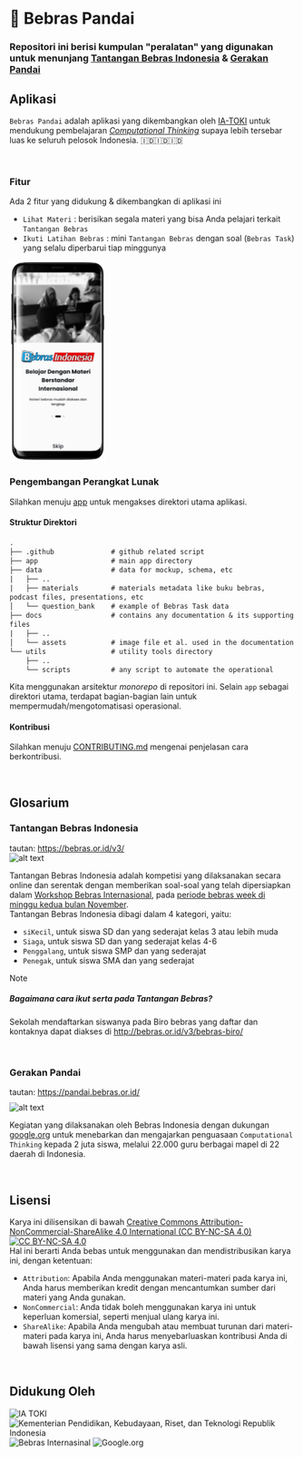 # 🦫 Bebras Pandai

### Repositori ini berisi kumpulan "peralatan" yang digunakan untuk menunjang [Tantangan Bebras Indonesia](#tantangan-bebras-indonesia) & [Gerakan Pandai](#gerakan-pandai)

## Aplikasi
`Bebras Pandai` adalah aplikasi yang dikembangkan oleh [IA-TOKI](https://alumni.toki.id/category/ikatan-alumni/) untuk mendukung pembelajaran *[Computational Thinking](https://www.cs.cmu.edu/~15110-s13/Wing06-ct.pdf)* supaya lebih tersebar luas ke seluruh pelosok Indonesia. 🇮🇩🇮🇩🇮🇩

<a href="https://play.google.com/store/apps/details?id=com.toki.bebras_pandai" style="margin-left:-11px"><img alt="" src="https://play.google.com/intl/en_us/badges/static/images/badges/en_badge_web_generic.png" style="width:200px"></a><br />
<!-- <a href=''><img alt="" src="https://user-images.githubusercontent.com/24459435/172480740-d70aff84-fcb6-4f4a-bbd1-a3e2fa58f3a9.svg" style="width:165px"></a> -->


### Fitur
Ada 2 fitur yang didukung & dikembangkan di aplikasi ini
- `Lihat Materi`         : berisikan segala materi yang bisa Anda pelajari terkait `Tantangan Bebras`
- `Ikuti Latihan Bebras` : mini `Tantangan Bebras` dengan soal (`Bebras Task`) yang selalu diperbarui tiap minggunya 

<a><img alt="" src="docs/assets/bebras-app-demo-removebg-preview.png" style=" width:170px"></a>

### Pengembangan Perangkat Lunak

Silahkan menuju [app](app) untuk mengakses direktori utama aplikasi.

#### Struktur Direktori
```
.
├── .github              # github related script
├── app                  # main app directory
├── data                 # data for mockup, schema, etc
|   ├── ..
|   ├── materials        # materials metadata like buku bebras, podcast files, presentations, etc
│   └── question_bank    # example of Bebras Task data
├── docs                 # contains any documentation & its supporting files
|   ├── ..
│   └── assets           # image file et al. used in the documentation
└── utils                # utility tools directory
    ├── ..
    └── scripts          # any script to automate the operational
```
Kita menggunakan arsitektur *monorepo* di repositori ini. Selain `app` sebagai direktori utama, terdapat bagian-bagian lain untuk mempermudah/mengotomatisasi operasional.

#### Kontribusi
Silahkan menuju [CONTRIBUTING.md](docs/CONTRIBUTING.md) mengenai penjelasan cara berkontribusi.

<!--
<a href = "https://github.com/ia-toki/bebras-pandai/graphs/contributors">
    <img src = "https://contrib.rocks/image?repo=ia-toki/bebras-pandai"/>
</a>
-->

<br>

## Glosarium

### Tantangan Bebras Indonesia
tautan: https://bebras.or.id/v3/ \
<img src="https://pandai.bebras.or.id/img/bebrasIndo.039c5a0c.png" alt="alt text" width=170>

Tantangan Bebras Indonesia adalah kompetisi yang dilaksanakan secara online dan serentak dengan memberikan soal-soal yang telah dipersiapkan dalam [Workshop Bebras Internasional](https://www.bebras.org/workshops.html), pada <ins>periode bebras week di minggu kedua bulan November</ins>. \
Tantangan Bebras Indonesia dibagi dalam 4 kategori, yaitu:
- `siKecil`, untuk siswa SD dan yang sederajat kelas 3 atau lebih muda
- `Siaga`, untuk siswa SD dan yang sederajat kelas 4-6
- `Penggalang`, untuk siswa SMP dan yang sederajat
- `Penegak`, untuk siswa SMA dan yang sederajat

> [!NOTE]
> ##### Bagaimana cara ikut serta pada Tantangan Bebras?
> Sekolah mendaftarkan siswanya pada Biro bebras yang daftar dan kontaknya dapat diakses di http://bebras.or.id/v3/bebras-biro/

<br>

### Gerakan Pandai
tautan: https://pandai.bebras.or.id/ \
<img src="https://pandai.bebras.or.id/img/logogerpan.a2d95a8f.png" alt="alt text" style="margin-top:10px; width:150px">

Kegiatan yang dilaksanakan oleh Bebras Indonesia dengan dukungan [google.org](https://www.google.org/) untuk menebarkan dan mengajarkan penguasaan `Computational Thinking` kepada 2 juta siswa, melalui 22.000 guru berbagai mapel di 22 daerah di Indonesia.

<br>

## Lisensi
Karya ini dilisensikan di bawah [Creative Commons Attribution-NonCommercial-ShareAlike 4.0 International (CC BY-NC-SA 4.0)](https://creativecommons.org/licenses/by-nc-sa/4.0/) \
[![CC BY-NC-SA 4.0](https://licensebuttons.net/i/l/by-nc-sa/transparent/99/99/99/88x31.png)](https://creativecommons.org/licenses/by-nc-sa/4.0/) \
Hal ini berarti Anda bebas untuk menggunakan dan mendistribusikan karya ini, dengan ketentuan:
- `Attribution`: Apabila Anda menggunakan materi-materi pada karya ini, Anda harus memberikan kredit dengan mencantumkan sumber dari materi yang Anda gunakan.
- `NonCommercial`: Anda tidak boleh menggunakan karya ini untuk keperluan komersial, seperti menjual ulang karya ini.
- `ShareAlike`: Apabila Anda mengubah atau membuat turunan dari materi-materi pada karya ini, Anda harus menyebarluaskan kontribusi Anda di bawah lisensi yang sama dengan karya asli.

<br>

## Didukung Oleh

<img src="https://avatars.githubusercontent.com/u/11017218" alt="IA TOKI" width=60>

<img src="https://upload.wikimedia.org/wikipedia/commons/thumb/9/9c/Logo_of_Ministry_of_Education_and_Culture_of_Republic_of_Indonesia.svg/800px-Logo_of_Ministry_of_Education_and_Culture_of_Republic_of_Indonesia.svg.png" alt="Kementerian Pendidikan, Kebudayaan, Riset, dan Teknologi Republik Indonesia" width=60>

<img src="https://www.bebras.org/sites/all/themes/bebrasorgtheme/img/vu-logo.png" alt="Bebras Internasinal" width=60>

<img src="https://upload.wikimedia.org/wikipedia/commons/thumb/d/d2/Google_org_logo.svg/1260px-Google_org_logo.svg.png" alt="Google.org" width=130>
